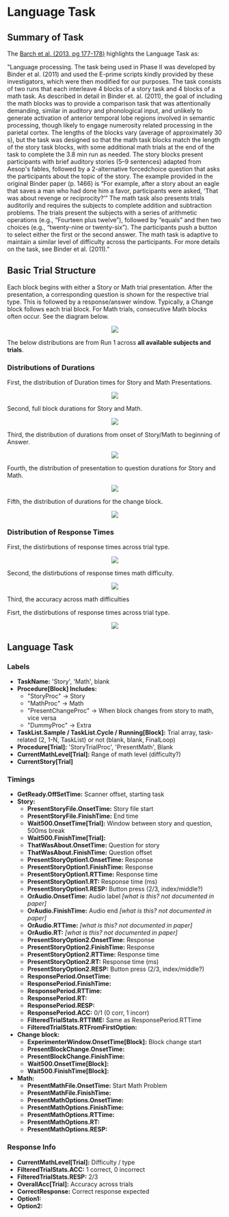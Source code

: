 # Language Task

## Summary of Task

The [Barch et al. (2013, pg 177-178)](https://www.sciencedirect.com/science/article/pii/S1053811913005272) highlights the Language Task as:


"Language processing. The task being used in Phase II was developed by Binder et al. (2011) and used the E-prime scripts kindly provided by these investigators, which were then modified for our purposes. The task consists of two runs that each interleave 4 blocks of a story task and 4 blocks of a math task. As described in detail in Binder et. al. (2011), the goal of including the math blocks was to provide a comparison task that was attentionally demanding, similar in auditory and phonological input, and unlikely to generate activation of anterior temporal lobe regions involved in semantic processing, though likely to engage numerosity related processing in the parietal cortex. The lengths of the blocks vary (average of approximately 30 s), but the task was designed so that the math task blocks match the length of the story task blocks, with some additional math trials at the end of the task to complete the 3.8 min run as needed. The story blocks present participants with brief auditory stories (5–9 sentences) adapted from Aesop's fables, followed by a 2-alternative forcedchoice question that asks the participants about the topic of the story. The example provided in the original Binder paper (p. 1466) is “For example, after a story about an eagle that saves a man who had done him a favor, participants were asked, ‘That was about revenge or reciprocity?’” The math task also presents trials auditorily and requires the subjects to complete addition and subtraction problems. The trials present the subjects with a series of arithmetic operations (e.g., “Fourteen plus twelve”), followed by “equals” and then two choices (e.g., “twenty-nine or twenty-six”). The participants push a button to select either the first or the second answer. The math task is adaptive to maintain a similar level of difficulty across the participants. For more details on the task, see Binder et al. (2011)."


## Basic Trial Structure
Each block begins with either a Story or Math trial presentation. After the presentation, a corresponding question is shown for the respective trial type. This is followed by a response/answer window. Typically, a Change block follows each trial block. For Math trials, consecutive Math blocks often occur. See the diagram below.

<div style="text-align: center;">
  <img src="./language_task.svg" />
</div>

The below distributions are from Run 1 across **all available subjects and trials**.

### Distributions of Durations

First, the distribution of Duration times for Story and Math Presentations.

<div style="text-align: center;">
  <img src="../imgs/task-language_run-run1_type-presentationduration.png" />
</div>

Second, full block durations for Story and Math.

<div style="text-align: center;">
  <img src="../imgs/task-language_run-run1_type-fullblockdurations.png" />
</div>

Third, the distribution of durations from onset of Story/Math to beginning of Answer.
<div style="text-align: center;">
  <img src="../imgs/task-language_run-run1_type-answerdurations.png" />
</div>

Fourth, the distribution of presentation to question durations for Story and Math.

<div style="text-align: center;">
  <img src="../imgs/task-language_run-run1_type-cuetoquestionduration.png" />
</div>

Fifth, the distribution of durations for the change block.
<div style="text-align: center;">
  <img src="../imgs/task-language_run-run1_type-cuetoquestionduration.png" />
</div>

### Distribution of Response Times

First, the distirbutions of response times across trial type.

<div style="text-align: center;">
  <img src="../imgs/task-language_run-run1_type-responsetimesdist.png" />
</div>

Second, the distirbutions of response times math difficulty.

<div style="text-align: center;">
  <img src="../imgs/task-language_run-run1_type-responsetimesmathdiff.png" />
</div>

Third, the accuracy across math difficulties

Fisrt, the distirbutions of response times across trial type.

<div style="text-align: center;">
  <img src="../imgs/task-language_run-run1_type-mathdiffaccuracy.png" />
</div>


## Language Task
### Labels
- **TaskName:** 'Story', 'Math', blank
- **Procedure[Block] Includes:**
  - "StoryProc" → Story
  - "MathProc" → Math
  - "PresentChangeProc" → When block changes from story to math, vice versa
  - "DummyProc" → Extra
- **TaskList.Sample / TaskList.Cycle / Running[Block]:** Trial array, task-related (2, 1-N, TaskList) or not (blank, blank, FinalLoop)
- **Procedure[Trial]:** 'StoryTrialProc', 'PresentMath', Blank
- **CurrentMathLevel[Trial]:** Range of math level (difficulty?)
- **CurrentStory[Trial]**

### Timings
- **GetReady.OffSetTime:** Scanner offset, starting task  
- **Story:**
  - **PresentStoryFile.OnsetTime:** Story file start 
  - **PresentStoryFile.FinishTime:** End time  
  - **Wait500.OnsetTime[Trial]:** Window between story and question, 500ms break  
  - **Wait500.FinishTime[Trial]:**  
  - **ThatWasAbout.OnsetTime:** Question for story  
  - **ThatWasAbout.FinishTime:** Question offset 
  - **PresentStoryOption1.OnsetTime:** Response  
  - **PresentStoryOption1.FinishTime:** Response 
  - **PresentStoryOption1.RTTime:** Response time  
  - **PresentStoryOption1.RT:** Response time (ms)  
  - **PresentStoryOption1.RESP:** Button press (2/3, index/middle?)
  - **OrAudio.OnsetTime:** Audio label   *[what is this? not documented in paper]*
  - **OrAudio.FinishTime:** Audio end   *[what is this? not documented in paper]*
  - **OrAudio.RTTime:**   *[what is this? not documented in paper]*
  - **OrAudio.RT:**   *[what is this? not documented in paper]*
  - **PresentStoryOption2.OnsetTime:** Response  
  - **PresentStoryOption2.FinishTime:** Response  
  - **PresentStoryOption2.RTTime:** Response time  
  - **PresentStoryOption2.RT:** Response time (ms)  
  - **PresentStoryOption2.RESP:** Button press (2/3, index/middle?)
  - **ResponsePeriod.OnsetTime:**  
  - **ResponsePeriod.FinishTime:** 
  - **ResponsePeriod.RTTime:**  
  - **ResponsePeriod.RT:**  
  - **ResponsePeriod.RESP:**
  - **ResponsePeriod.ACC:** 0/1 (0 corr, 1 incorr)
  - **FilteredTrialStats.RTTIME:** Same as ResponsePeriod.RTTime  
  - **FilteredTrialStats.RTFromFirstOption:**  
- **Change block:**
  - **ExperimenterWindow.OnsetTime[Block]:** Block change start  
  - **PresentBlockChange.OnsetTime:**  
  - **PresentBlockChange.FinishTime:** 
  - **Wait500.OnsetTime[Block]:**  
  - **Wait500.FinishTime[Block]:**  
- **Math:**
  - **PresentMathFile.OnsetTime:** Start Math Problem  
  - **PresentMathFile.FinishTime:** 
  - **PresentMathOptions.OnsetTime:** 
  - **PresentMathOptions.FinishTime:**  
  - **PresentMathOptions.RTTime:**  
  - **PresentMathOptions.RT:**  
  - **PresentMathOptions.RESP:**

### Response Info
- **CurrentMathLevel[Trial]:** Difficulty / type
- **FilteredTrialStats.ACC:** 1 correct, 0 incorrect
- **FilteredTrialStats.RESP:** 2/3
- **OverallAcc[Trial]:** Accuracy across trials
- **CorrectResponse:** Correct response expected
- **Option1:**
- **Option2:**